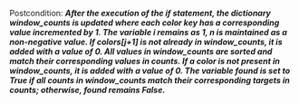 Postcondition: ***After the execution of the if statement, the dictionary window_counts is updated where each color key has a corresponding value incremented by 1. The variable i remains as 1, n is maintained as a non-negative value. If colors[j+1] is not already in window_counts, it is added with a value of 0. All values in window_counts are sorted and match their corresponding values in counts. If a color is not present in window_counts, it is added with a value of 0. The variable found is set to True if all counts in window_counts match their corresponding targets in counts; otherwise, found remains False.***